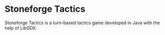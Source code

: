 Stoneforge Tactics
==============
Stoneforge Tactics is a turn-based tactics game developed in Java with the help of LibGDX.